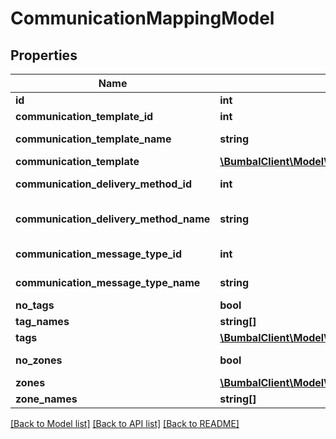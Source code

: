 # CommunicationMappingModel

## Properties
Name | Type | Description | Notes
------------ | ------------- | ------------- | -------------
**id** | **int** | Identifier | [optional] 
**communication_template_id** | **int** | Template ID | [optional] 
**communication_template_name** | **string** | Template Name | [optional] 
**communication_template** | [**\BumbalClient\Model\CommunicationTemplateModel**](CommunicationTemplateModel.md) |  | [optional] 
**communication_delivery_method_id** | **int** | Delivery Method ID | [optional] 
**communication_delivery_method_name** | **string** | Delivery Method Name | [optional] 
**communication_message_type_id** | **int** | MessageType ID | [optional] 
**communication_message_type_name** | **string** | MessageType Name | [optional] 
**no_tags** | **bool** | No Tag Flag | [optional] 
**tag_names** | **string[]** | Tag names | [optional] 
**tags** | [**\BumbalClient\Model\TagModel[]**](TagModel.md) |  | [optional] 
**no_zones** | **bool** | No zones Flag | [optional] 
**zones** | [**\BumbalClient\Model\ZoneModel[]**](ZoneModel.md) |  | [optional] 
**zone_names** | **string[]** | Zone names | [optional] 

[[Back to Model list]](../README.md#documentation-for-models) [[Back to API list]](../README.md#documentation-for-api-endpoints) [[Back to README]](../README.md)


